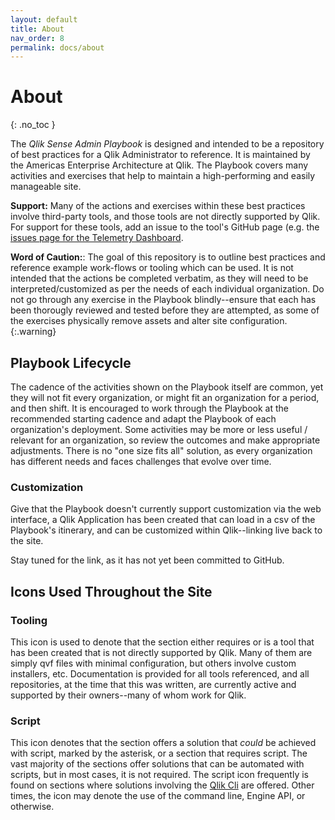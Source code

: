 ```yaml
---
layout: default
title: About
nav_order: 8
permalink: docs/about
---
```


# About
{: .no_toc }

The _Qlik Sense Admin Playbook_ is designed and intended to be a repository of best practices for a Qlik Administrator to reference. It is maintained by the Americas Enterprise Architecture at Qlik. The Playbook covers many activities and exercises that help to maintain a high-performing and easily manageable site.

**Support:** Many of the actions and exercises within these best practices involve third-party tools, and those tools are not directly supported by Qlik. For support for these tools, add an issue to the tool's GitHub page (e.g. the [issues page for the Telemetry Dashboard](https://github.com/eapowertools/qs-telemetry-dashboard/issues). 

**Word of Caution:**: The goal of this repository is to outline best practices and reference example work-flows or tooling which can be used. It is not intended that the actions be completed verbatim, as they will need to be interpreted/customized as per the needs of each individual organization. Do not go through any exercise in the Playbook blindly--ensure that each has been thorougly reviewed and tested before they are attempted, as some of the exercises physically remove assets and alter site configuration.
{:.warning}

## Playbook Lifecycle

The cadence of the activities shown on the Playbook itself are common, yet they will not fit every organization, or might fit an organization for a period, and then shift. It is encouraged to work through the Playbook at the recommended starting cadence and adapt the Playbook of each organization's deployment. Some activities may be more or less useful / relevant for an organization, so review the outcomes and make appropriate adjustments. There is no "one size fits all" solution, as every organization has different needs and faces challenges that evolve over time.

### Customization

Give that the Playbook doesn't currently support customization via the web interface, a Qlik Application has been created that can load in a csv of the Playbook's itinerary, and can be customized within Qlik--linking live back to the site.

Stay tuned for the link, as it has not yet been committed to GitHub.

## Icons Used Throughout the Site

### Tooling <i class="fas fa-tools fa-xs" title="Tooling | Pre-Built Solutions"></i>

This icon is used to denote that the section either requires or is a tool that has been created that is not directly supported by Qlik. Many of them are simply qvf files with minimal configuration, but others involve custom installers, etc. Documentation is provided for all tools referenced, and all repositories, at the time that this was written, are currently active and supported by their owners--many of whom work for Qlik.

### Script <i class="fas fa-file-code fa-xs" title="API | Requires Script"></i> 

This icon denotes that the section offers a solution that _could_ be achieved with script, marked by the asterisk, or a section that requires script. The vast majority of the sections offer solutions that can be automated with scripts, but in most cases, it is not required. The script icon frequently is found on sections where solutions involving the [Qlik Cli](tooling/qlik_cli.md) are offered. Other times, the icon may denote the use of the command line, Engine API, or otherwise.



